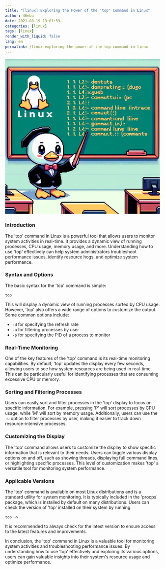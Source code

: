 ```yaml
---
title: "[linux] Exploring the Power of the 'top' Command in Linux"
author: 46ebu
date: 2021-08-19 13:01:59 
categories: [linux]
tags: [linux]
render_with_liquid: false
lang: en
permalink: /linux-exploring-the-power-of-the-top-command-in-linux
---
```


![Intro](/assets/img/post/linux.png)
### Introduction
The 'top' command in Linux is a powerful tool that allows users to monitor system activities in real-time. It provides a dynamic view of running processes, CPU usage, memory usage, and more. Understanding how to use 'top' effectively can help system administrators troubleshoot performance issues, identify resource hogs, and optimize system performance.

### Syntax and Options
The basic syntax for the 'top' command is simple:
```
top
```
This will display a dynamic view of running processes sorted by CPU usage. However, 'top' also offers a wide range of options to customize the output. Some common options include:
- `-d` for specifying the refresh rate
- `-u` for filtering processes by user
- `-p` for specifying the PID of a process to monitor

### Real-Time Monitoring
One of the key features of the 'top' command is its real-time monitoring capabilities. By default, 'top' updates the display every few seconds, allowing users to see how system resources are being used in real-time. This can be particularly useful for identifying processes that are consuming excessive CPU or memory.

### Sorting and Filtering Processes
Users can easily sort and filter processes in the 'top' display to focus on specific information. For example, pressing 'P' will sort processes by CPU usage, while 'M' will sort by memory usage. Additionally, users can use the `-u` option to filter processes by user, making it easier to track down resource-intensive processes.

### Customizing the Display
The 'top' command allows users to customize the display to show specific information that is relevant to their needs. Users can toggle various display options on and off, such as showing threads, displaying full command lines, or highlighting specific processes. This level of customization makes 'top' a versatile tool for monitoring system performance.

### Applicable Versions
The 'top' command is available on most Linux distributions and is a standard utility for system monitoring. It is typically included in the 'procps' package, which is installed by default on many distributions. Users can check the version of 'top' installed on their system by running:
```
top -v
```
It is recommended to always check for the latest version to ensure access to the latest features and improvements.

In conclusion, the 'top' command in Linux is a valuable tool for monitoring system activities and troubleshooting performance issues. By understanding how to use 'top' effectively and exploring its various options, users can gain valuable insights into their system's resource usage and optimize performance.